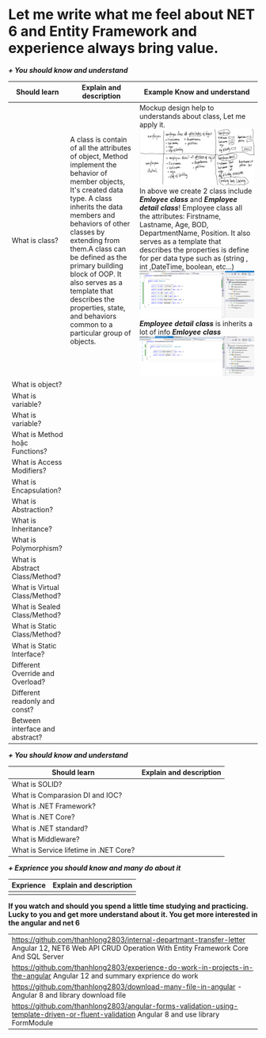 


# Let me write what me feel about NET 6 and Entity Framework and experience always bring value.

***+ You should know and understand***

| Should learn | Explain and description|Example Know and understand|
|--|--|--|
| What is class?  | A class is contain of all the attributes of object, Method implement the behavior of member objects, It's created data type. A class inherits the data members and behaviors of other classes by extending from them.A class can be defined as the primary building block of OOP. It also serves as a template that describes the properties, state, and behaviors common to a particular group of objects.|Mockup design help to understands about class, Let me apply it.    ![enter image description here](https://github.com/thanhlong2803/update-image/blob/main/image4/employee-class.png)In above we create 2 class include ***Emloyee class*** and ***Employee detail class***! Employee class all the attributes: Firstname, Lastname, Age, BOD, DepartmentName, Position.  It also serves as a template that describes the properties is define for per data type such as (string , int ,DateTime, boolean, etc...)  ![enter image description here](https://github.com/thanhlong2803/update-image/blob/main/image4/employeeclass.png) ***Employee detail class*** is inherits a lot of info ***Emloyee class*** ![enter image description here](https://github.com/thanhlong2803/update-image/blob/main/image4/employeeDetail.png)|
| What is object?  |  |
| What is variable?  |  |
| What is variable?  |  |
| What is Method hoặc Functions?  |  |
| What is Access Modifiers?  |  |
| What is Encapsulation?  |  |
| What is Abstraction?  |  |
| What is Inheritance?  |  |
| What is Polymorphism?  |  |
| What is Abstract Class/Method?  |  |
| What is Virtual Class/Method?  |  |
| What is Sealed Class/Method?  |  |
| What is Static Class/Method?  |  |
| What is Static Interface?  |  |
|Different Override and Overload? ||
|Different readonly and const? ||
|Between interface and abstract? ||

***+ You should know and understand***

| Should learn | Explain and description|
|--|--|
|What is SOLID? ||
|What is Comparasion DI and IOC? ||
|What is .NET Framework? ||
|What is .NET Core? ||
|What is .NET standard? ||
|What is Middleware? ||
|What is Service lifetime in .NET Core? ||


***+ Exprience you should know and many do about it***

| Exprience | Explain and description|
|--|--|
|  |  |



**If you watch and should you spend a little time studying and practicing. Lucky to you and get more understand about it. You get more interested in the angular and net 6**



|  |
|--|
|https://github.com/thanhlong2803/internal-departmant-transfer-letter  Angular 12, NET6 Web API CRUD Operation With Entity Framework Core And SQL Server   |
|https://github.com/thanhlong2803/experience-do-work-in-projects-in-the-angular Angular 12 and summary exprience do work|
|https://github.com/thanhlong2803/download-many-file-in-angular -  Angular 8 and library download file  |
|https://github.com/thanhlong2803/angular-forms-validation-using-template-driven-or-fluent-validation  Angular 8 and use library FormModule|
